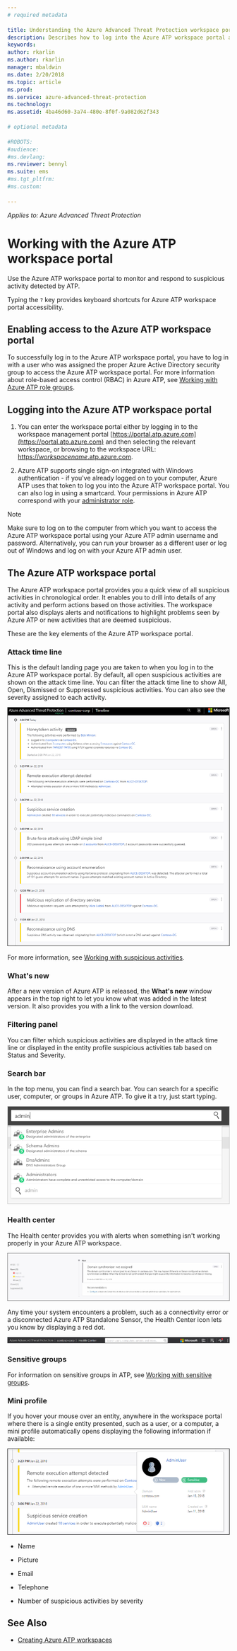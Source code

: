 ```yaml
---
# required metadata

title: Understanding the Azure Advanced Threat Protection workspace portal | Microsoft Docs
description: Describes how to log into the Azure ATP workspace portal and the components of the workspace portal
keywords:
author: rkarlin
ms.author: rkarlin
manager: mbaldwin
ms.date: 2/20/2018
ms.topic: article
ms.prod:
ms.service: azure-advanced-threat-protection
ms.technology:
ms.assetid: 4ba46d60-3a74-480e-8f0f-9a082d62f343

# optional metadata

#ROBOTS:
#audience:
#ms.devlang:
ms.reviewer: bennyl
ms.suite: ems
#ms.tgt_pltfrm:
#ms.custom:

---
```


*Applies to: Azure Advanced Threat Protection*



# Working with the Azure ATP workspace portal

Use the Azure ATP workspace portal to monitor and respond to suspicious activity detected by ATP.

Typing the `?` key provides keyboard shortcuts for Azure ATP workspace portal accessibility. 

## Enabling access to the Azure ATP workspace portal
To successfully log in to the Azure ATP workspace portal, you have to log in with a user who was assigned the proper Azure Active Directory security group to access the Azure ATP workspace portal. 
For more information about role-based access control (RBAC) in Azure ATP, see [Working with Azure ATP role groups](atp-role-groups.md).

## Logging into the Azure ATP workspace portal

1. You can enter the workspace portal either by logging in to the workspace management portal [https://portal.atp.azure.com](https://portal.atp.azure.com) and then selecting the relevant workspace, or browsing to the workspace URL: [https://*workspacename*.atp.azure.com](https://*workspacename*.atp.azure.com).


2.  Azure ATP supports single sign-on integrated with Windows authentication - if you've already logged on to your computer, Azure ATP uses that token to log you into the Azure ATP workspace portal. You can also log in using a smartcard. Your permissions in Azure ATP correspond with your [administrator role](atp-role-groups.md).

 > [!NOTE]
 > Make sure to log on to the computer from which you want to access the Azure ATP workspace portal using your Azure ATP admin username and password. Alternatively, you can run your browser as a different user or log out of Windows and log on with your Azure ATP admin user. 


## The Azure ATP workspace portal

The Azure ATP workspace portal provides you a quick view of all suspicious activities in chronological order. It enables you to drill into details of any activity and perform actions based on those activities. The workspace portal also displays alerts and notifications to highlight problems seen by Azure ATP or new activities that are deemed suspicious.

These are the key elements of the Azure ATP workspace portal.


### Attack time line

This is the default landing page you are taken to when you log in to the Azure ATP workspace portal. By default, all open suspicious activities are shown on the attack time line. You can filter the attack time line to show All, Open, Dismissed or Suppressed suspicious activities. You can also see the severity assigned to each activity.

![Azure ATP attack timeline image](media/atp-sa-timeline.png)

For more information, see [Working with suspicious activities](working-with-suspicious-activities.md).

### What's new

After a new version of Azure ATP is released, the **What's new** window appears in the top right to let you know what was added in the latest version. It also provides you with a link to the version download.

### Filtering panel

You can filter which suspicious activities are displayed in the attack time line or displayed in the entity profile suspicious activities tab based on Status and Severity.

### Search bar

In the top menu, you can find a search bar. You can search for a specific user, computer, or groups in Azure ATP. To give it a try, just start typing.

![Azure ATP workspace portal search image](media/atp-workspace-portal-search.png)

### Health center

The Health center provides you with alerts when something isn't working properly in your Azure ATP workspace.

![Azure ATP health center image](media/atp-health-issue.png)

Any time your system encounters a problem, such as a connectivity error or a disconnected Azure ATP Standalone Sensor, the Health Center icon lets you know by displaying a red dot. 

![Azure ATP health center red dot image](media/atp-health-bar.png)

### Sensitive groups

For information on sensitive groups in ATP, see [Working with sensitive groups](tag-sensitive-accounts.md).

### Mini profile

If you hover your mouse over an entity, anywhere in the workspace portal where there is a single entity presented, such as a user, or a computer, a mini profile automatically opens displaying the following information if available:

![Azure ATP mini profile image](media/atp-mini-profile.png)

-   Name

-   Picture

-   Email

-   Telephone

-   Number of suspicious activities by severity



## See Also

- [Creating Azure ATP workspaces](atp-workspaces.md)